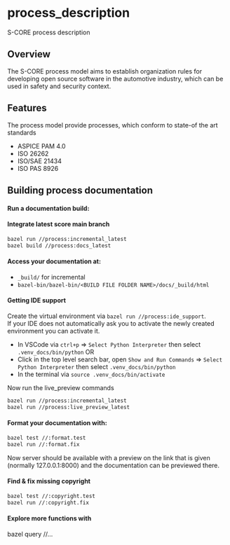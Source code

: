 # process_description

S-CORE process description

## Overview

The S-CORE process model aims to establish organization rules for developing open source software in the automotive industry, which can be used in safety and security context.

## Features

The process model provide processes, which conform to state-of the art standards

- ASPICE PAM 4.0
- ISO 26262
- ISO/SAE 21434
- ISO PAS 8926

## Building process documentation

#### Run a documentation build:

#### Integrate latest score main branch

```bash
bazel run //process:incremental_latest
bazel build //process:docs_latest
```

#### Access your documentation at:

- `_build/` for incremental
- `bazel-bin/bazel-bin/<BUILD FILE FOLDER NAME>/docs/_build/html`

#### Getting IDE support

Create the virtual environment via `bazel run //process:ide_support`.\
If your IDE does not automatically ask you to activate the newly created environment you can activate it.

- In VSCode via `ctrl+p` => `Select Python Interpreter` then select `.venv_docs/bin/python` OR
- Click in the top level search bar, open `Show and Run Commands` => `Select Python Interpreter` then select `.venv_docs/bin/python`
- In the terminal via `source .venv_docs/bin/activate`

Now run the live_preview commands

```bash
bazel run //process:incremental_latest
bazel run //process:live_preview_latest
```

#### Format your documentation with:

```bash
bazel test //:format.test
bazel run //:format.fix
```

Now server should be available with a preview on the link that is given (normally 127.0.0.1:8000) and the documentation can be previewed there.

#### Find & fix missing copyright

```bash
bazel test //:copyright.test
bazel run //:copyright.fix
```

#### Explore more functions with
bazel query //...
